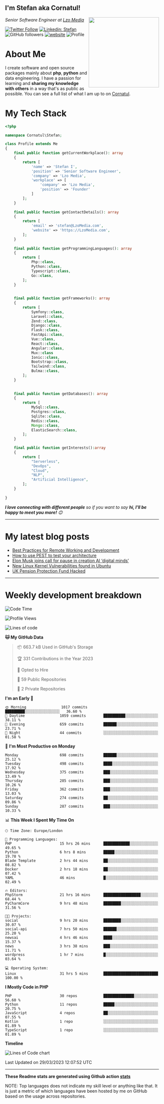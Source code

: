 <h2>I'm Stefan aka Cornatul! </h2>
<img align='right' src="https://i.giphy.com/media/YePKU8cVoIF3afvi8s/giphy.webp" width="230">
<p><em>Senior Software Engineer at <a href="https:/lzomedia.com/">Lzo Media
</a>
</em></p>

[![Twitter Follow](https://img.shields.io/twitter/follow/cornatul?label=Follow)](https://twitter.com/intent/follow?screen_name=cornatul)
[![Linkedin: Stefan](https://img.shields.io/badge/cornatul-blue?style=flat-square&logo=Linkedin&logoColor=white&link=https://www.linkedin.com/in/cornatul/)](https://www.linkedin.com/in/cornatul/)
![GitHub followers](https://img.shields.io/github/followers/cornatul?label=Follow&style=social)
[![website](https://img.shields.io/badge/Website-46a2f1.svg?&style=flat-square&logo=Google-Chrome&logoColor=white&link=https://cornatul.com/)](https://cornatul.com/)
![Profile](https://visitor-badge.glitch.me/badge?page_id=cornatul.cornatul)



# About Me
I create software and open source packages mainly about **php**, **python** and data engineering. 
I have a passion for learning and **sharing my knowledge with others** in a way that's as public as possible. 
You can see a full list of what I am up to on [Cornatul](https://lzomedia.com).


# My Tech Stack

```php
<?php

namespace Cornatul\Stefan;

class Profile extends Me
{
    final public function getCurrentWorkplace(): array
    {
        return [
            'name' => 'Stefan I',
            'position' => 'Senior Software Engineer',
            'company' => 'Lzo Media',
            'workplace' => [
                'company' => 'Lzo Media',
                'position' => 'Founder'         
            ]
        ];
    }
    
    final public function getContactDetails(): array
    {
        return [
            'email' => 'stefan@LzoMedia.com',
            'website' => 'https://LzoMedia.com',
        ];
    }
    
    final public function getProgrammingLanguages(): array
    {
        return [
            Php::class,
            Python::class,
            Typescript::class,
            Go::class,
        ];
    }
    
    
    final public function getFrameworks(): array
    {
        return [
            Symfony::class,
            Laravel::class,
            Zend::class,
            Django::class,
            Flask::class,
            FastApi::class,
            Vue::class,
            React::class,
            Angular::class,
            Mux::class
            Ionic::class,
            Bootstrap::class,
            Tailwind::class,
            Bulma::class,
        ];
    }
    
    
    final public function getDatabases(): array
    {
        return [
            MySql::class,
            Postgres::class,
            Sqlite::class,
            Redis::class,
            Mongo::class,
            ElasticSearch::class,
        ];
    }

    final public function getInterests():array
    {
        return [
            "Serverless",
            "DevOps",
            "Cloud",
            "NLP",
            "Artificial Intelligence",
        ];
    }
   
}
```
 <em><b>I love connecting with different people</b> so if you want to say <b>hi, I'll be happy to meet you more!</b> 😊</em>

---
# My latest blog posts
<!-- BLOG-POST-LIST:START -->
- [Best Practices for Remote Working and Development](https://lzomedia.com/best-practices-for-remote-working-and-development/)
- [How to use PEST to test your architecture](https://lzomedia.com/how-to-use-pest-to-test-your-architecture/)
- [Elon Musk joins call for pause in creation  AI ‘digital minds’](https://lzomedia.com/elon-musk-joins-call-for-pause-in-creation-ai-digital-minds/)
- [New Linux Kernel Vulnerabilities found in Ubuntu](https://lzomedia.com/linux-kernel-vulnerabilities-in-ubuntu/)
- [UK Pension Protection Fund Hacked](https://lzomedia.com/uk-pension-protection-fund-hacked/)
<!-- BLOG-POST-LIST:END -->

---
# Weekly development breakdown
<!--START_SECTION:waka-->
![Code Time](http://img.shields.io/badge/Code%20Time-125%20hrs%2047%20mins-blue)

![Profile Views](http://img.shields.io/badge/Profile%20Views-0-blue)

![Lines of code](https://img.shields.io/badge/From%20Hello%20World%20I%27ve%20Written-16.8%20million%20lines%20of%20code-blue)

**🐱 My GitHub Data** 

> 📦 663.7 kB Used in GitHub's Storage 
 > 
> 🏆 331 Contributions in the Year 2023
 > 
> 💼 Opted to Hire
 > 
> 📜 59 Public Repositories 
 > 
> 🔑 2 Private Repositories 
 > 
**I'm an Early 🐤** 

```text
🌞 Morning                1017 commits        █████████░░░░░░░░░░░░░░░░   36.60 % 
🌆 Daytime                1059 commits        ██████████░░░░░░░░░░░░░░░   38.11 % 
🌃 Evening                659 commits         ██████░░░░░░░░░░░░░░░░░░░   23.71 % 
🌙 Night                  44 commits          ░░░░░░░░░░░░░░░░░░░░░░░░░   01.58 % 
```
📅 **I'm Most Productive on Monday** 

```text
Monday                   698 commits         ██████░░░░░░░░░░░░░░░░░░░   25.12 % 
Tuesday                  498 commits         ████░░░░░░░░░░░░░░░░░░░░░   17.92 % 
Wednesday                375 commits         ███░░░░░░░░░░░░░░░░░░░░░░   13.49 % 
Thursday                 285 commits         ███░░░░░░░░░░░░░░░░░░░░░░   10.26 % 
Friday                   362 commits         ███░░░░░░░░░░░░░░░░░░░░░░   13.03 % 
Saturday                 274 commits         ██░░░░░░░░░░░░░░░░░░░░░░░   09.86 % 
Sunday                   287 commits         ███░░░░░░░░░░░░░░░░░░░░░░   10.33 % 
```


📊 **This Week I Spent My Time On** 

```text
🕑︎ Time Zone: Europe/London

💬 Programming Languages: 
PHP                      15 hrs 26 mins      ████████████░░░░░░░░░░░░░   49.65 % 
Python                   6 hrs 8 mins        █████░░░░░░░░░░░░░░░░░░░░   19.78 % 
Blade Template           2 hrs 44 mins       ██░░░░░░░░░░░░░░░░░░░░░░░   08.82 % 
Docker                   2 hrs 18 mins       ██░░░░░░░░░░░░░░░░░░░░░░░   07.42 % 
YAML                     46 mins             █░░░░░░░░░░░░░░░░░░░░░░░░   02.49 % 

🔥 Editors: 
PhpStorm                 21 hrs 16 mins      █████████████████░░░░░░░░   68.44 % 
PyCharmCore              9 hrs 48 mins       ████████░░░░░░░░░░░░░░░░░   31.56 % 

🐱‍💻 Projects: 
social                   9 hrs 20 mins       ████████░░░░░░░░░░░░░░░░░   30.07 % 
social-api               7 hrs 50 mins       ██████░░░░░░░░░░░░░░░░░░░   25.20 % 
newsai                   4 hrs 46 mins       ████░░░░░░░░░░░░░░░░░░░░░   15.37 % 
news                     3 hrs 38 mins       ███░░░░░░░░░░░░░░░░░░░░░░   11.71 % 
wordpress                1 hr 7 mins         █░░░░░░░░░░░░░░░░░░░░░░░░   03.64 % 

💻 Operating System: 
Linux                    31 hrs 5 mins       █████████████████████████   100.00 % 
```

**I Mostly Code in PHP** 

```text
PHP                      30 repos            ██████████████░░░░░░░░░░░   56.60 % 
Python                   11 repos            █████░░░░░░░░░░░░░░░░░░░░   20.75 % 
JavaScript               4 repos             ██░░░░░░░░░░░░░░░░░░░░░░░   07.55 % 
Kotlin                   1 repo              ░░░░░░░░░░░░░░░░░░░░░░░░░   01.89 % 
TypeScript               1 repo              ░░░░░░░░░░░░░░░░░░░░░░░░░   01.89 % 
```



**Timeline**

![Lines of Code chart](https://raw.githubusercontent.com/Cornatul/Cornatul/master/assets/bar_graph.png)


 Last Updated on 29/03/2023 12:07:52 UTC
<!--END_SECTION:waka-->


---


**These Readme stats are generated using Github action [stats](https://github.com/cornatul/stats)**

NOTE: Top languages does not indicate my skill level or anything like that. 
It is just a metric of which languages have been hosted by me on GitHub based on the usage across repositories. 
